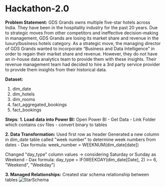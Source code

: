 # Hackathon-2.0

**Problem Statement:**
GDS Grands owns multiple five-star hotels across India. They have been in the 
hospitality industry for the past 20 years. Due to strategic moves from other 
competitors and ineffective decision-making in management, GDS Grands are 
losing its market share and revenue in the luxury/business hotels category. 
As a strategic move, the managing director of GDS Grands wanted to 
incorporate “Business and Data Intelligence” in order to regain their market share 
and revenue. However, they do not have an in-house data analytics team to 
provide them with these insights.
Their revenue management team had decided to hire a 3rd party service provider 
to provide them insights from their historical data.

**Dataset:**

1. dim_date
2. dim_hotels
3. dim_rooms
4. fact_aggregated_bookings
5. fact_bookings

**Steps**:
**1. Load data into Power BI:**
   Open Power BI - Get Data - Link Folder which contains csv files - convert binary to tables

**2. Data Transformation:**
   Used first row as header
   Generated a new column in dim_date table called "week number" to determine week numbers from dates
     - Dax formula: week_number = WEEKNUM(dim_date[date])

  Changed "day_type" column values -> considering Saturday or Sunday as Weekend
     - Dax formula: day_type = IF(WEEKDAY(dim_date[Date], 2) >= 6, "Weekend", "Weekday")

**3. Managed Relationships:**
  Created star schema relationship between tables
![StarSchema](https://github.com/VarunWayakole/Hackathon-2.0/assets/91410941/f31e1950-b33d-4c4a-b68a-7810ffdd9f9b)
